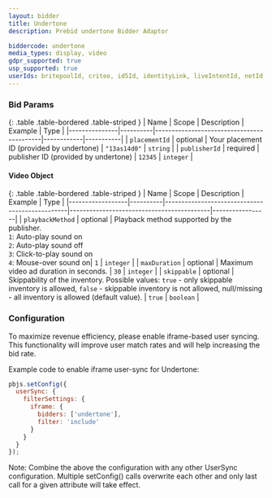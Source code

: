 ```yaml
---
layout: bidder
title: Undertone
description: Prebid undertone Bidder Adaptor

biddercode: undertone
media_types: display, video
gdpr_supported: true
usp_supported: true
userIds: britepoolId, criteo, id5Id, identityLink, liveIntentId, netId, parrableId, pubCommonId, unifiedId
---
```




### Bid Params

{: .table .table-bordered .table-striped }
| Name          | Scope    | Description                               | Example    | Type      |
|---------------|----------|-------------------------------------------|------------|-----------|
| `placementId` | optional | Your placement ID (provided by undertone) | `"13as14d0"` | `string`  |
| `publisherId` | required | publisher ID (provided by undertone)      | `12345`    | `integer` |


#### Video Object

{: .table .table-bordered .table-striped }
| Name             | Scope    | Description                                    | Example                                   | Type            |
|------------------|----------|------------------------------------------------|-------------------------------------------|-----------------|
| `playbackMethod` | optional | Playback method supported by the publisher.<br/>`1`: Auto-play sound on<br/>`2`: Auto-play sound off<br/>`3`: Click-to-play sound on<br/>`4`: Mouse-over sound on| `1` | `integer` |
| `maxDuration`    | optional | Maximum video ad duration in seconds. | `30` | `integer` |
| `skippable`      | optional | Skippability of the inventory. Possible values: `true` - only skippable inventory is allowed, `false` - skippable inventory is not allowed, null/missing - all inventory is allowed (default value). | `true` | `boolean` |


### Configuration

To maximize revenue efficiency, please enable iframe-based user syncing. This functionality will improve user match rates and will help increasing the bid rate.

Example code to enable iframe user-sync for Undertone:

```javascript
pbjs.setConfig({
  userSync: {
    filterSettings: {
      iframe: {
        bidders: ['undertone'],
        filter: 'include'
      }
    }
  }
});
```

Note: Combine the above the configuration with any other UserSync configuration. Multiple setConfig() calls overwrite each other and only last call for a given attribute will take effect.
